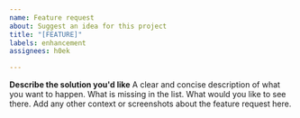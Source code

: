 ```yaml
---
name: Feature request
about: Suggest an idea for this project
title: "[FEATURE]"
labels: enhancement
assignees: h0ek

---
```


**Describe the solution you'd like**
A clear and concise description of what you want to happen.
What is missing in the list. What would you like to see there.
Add any other context or screenshots about the feature request here.
